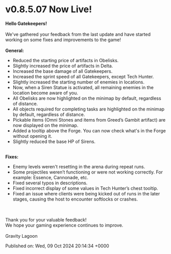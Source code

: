 # v0.8.5.07 Now Live!

<b>Hello Gatekeepers!</b><br /><br />We've gathered your feedback from the last update and have started working on some fixes and improvements to the game!<br /><br /><b>General:</b><br /><ul class="bb_ul"><li> Reduced the starting price of artifacts in Obelisks.<br /></li><li> Slightly increased the price of artifacts in Delta.<br /></li><li> Increased the base damage of all Gatekeepers.<br /></li><li> Increased the sprint speed of all Gatekeepers, except Tech Hunter.<br /></li><li> Slightly increased the starting number of enemies in locations.<br /></li><li> Now, when a Siren Statue is activated, all remaining enemies in the location become aware of you.<br /></li><li> All Obelisks are now highlighted on the minimap by default, regardless of distance.<br /></li><li> All objects required for completing tasks are highlighted on the minimap by default, regardless of distance.<br /></li><li> Pickable items (Omni Stones and items from Greed’s Gambit artifact) are now displayed on the minimap.<br /></li><li> Added a tooltip above the Forge. You can now check what's in the Forge without opening it.<br /></li><li> Slightly reduced the base HP of Sirens.</li></ul><br /><b>Fixes:</b><br /><ul class="bb_ul"><li> Enemy levels weren't resetting in the arena during repeat runs.<br /></li><li> Some projectiles weren’t functioning or were not working correctly. For example: Essence, Cannonade, etc.<br /></li><li> Fixed several typos in descriptions.<br /></li><li> Fixed incorrect display of some values in Tech Hunter’s chest tooltip.<br /></li><li> Fixed an issue where clients were being kicked out of runs in the later stages, causing the host to encounter softlocks or crashes.</li></ul><br /><br />Thank you for your valuable feedback!<br />We hope your gaming experience continues to improve.<br /><br />Gravity Lagoon

Published on: Wed, 09 Oct 2024 20:14:34 +0000